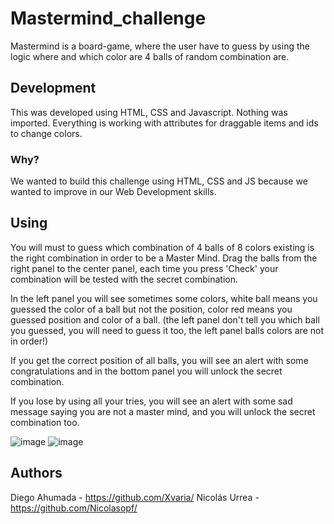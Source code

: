 # Mastermind_challenge
Mastermind is a board-game, where the user have to guess by using the logic where and which color are 4 balls of random combination are.

## Development
This was developed using HTML, CSS and Javascript. Nothing was imported. Everything is working with attributes for draggable items and ids to change colors.

### Why?
We wanted to build this challenge using HTML, CSS and JS because we wanted to improve in our Web Development skills.

## Using
You will must to guess which combination of 4 balls of 8 colors existing is the right combination in order to be a Master Mind.
Drag the balls from the right panel to the center panel, each time you press 'Check' your combination will be tested with the secret combination.

In the left panel you will see sometimes some colors, white ball means you guessed the color of a ball but not the position, color red means you guessed position and color of a ball. (the left panel don't tell you which ball you guessed, you will need to guess it too, the left panel balls colors are not in order!)

If you get the correct position of all balls, you will see an alert with some congratulations and in the bottom panel you will unlock the secret combination.

If you lose by using all your tries, you will see an alert with some sad message saying you are not a master mind, and you will unlock the secret combination too.

![image](https://user-images.githubusercontent.com/69660332/117709437-8a64ba80-b196-11eb-9dc4-1ffd686f95e1.png)
![image](https://user-images.githubusercontent.com/69660332/117710171-6c4b8a00-b197-11eb-90e8-4a13a8109f25.png)

## Authors
Diego Ahumada - https://github.com/Xvaria/
Nicolás Urrea - https://github.com/Nicolasopf/

